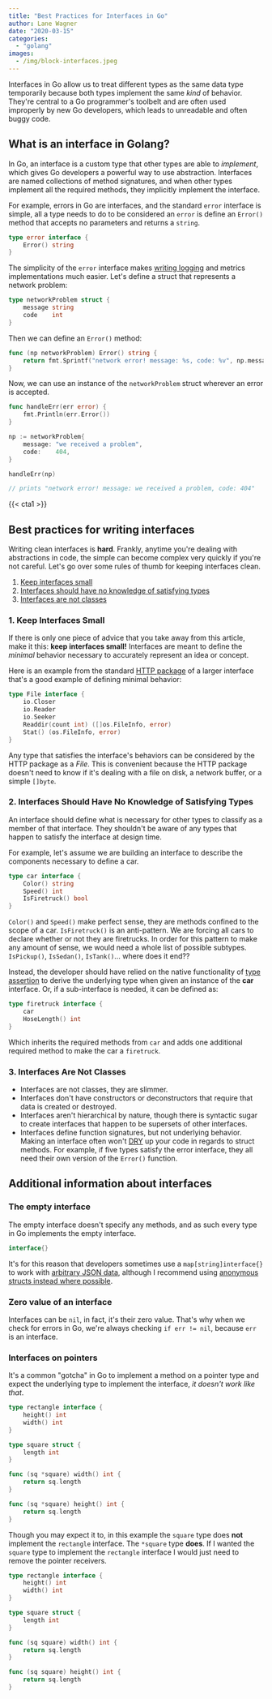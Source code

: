 ```yaml
---
title: "Best Practices for Interfaces in Go"
author: Lane Wagner
date: "2020-03-15"
categories: 
  - "golang"
images:
  - /img/block-interfaces.jpeg
---
```


Interfaces in Go allow us to treat different types as the same data type temporarily because both types implement the same _kind_ of behavior. They're central to a Go programmer's toolbelt and are often used improperly by new Go developers, which leads to unreadable and often buggy code.

## What is an interface in Golang?

In Go, an interface is a custom type that other types are able to _implement_, which gives Go developers a powerful way to use abstraction. Interfaces are named collections of method signatures, and when other types implement all the required methods, they implicitly implement the interface.

For example, errors in Go are interfaces, and the standard `error` interface is simple, all a type needs to do to be considered an `error` is define an `Error()` method that accepts no parameters and returns a `string`.

```go
type error interface {
    Error() string
}
```

The simplicity of the `error` interface makes [writing logging](https://qvault.io/2020/01/07/logging-for-gophers-idiomatic-log-strategies-in-go-golang/) and metrics implementations much easier. Let's define a struct that represents a network problem:

```go
type networkProblem struct {
	message string
	code    int
}
```

Then we can define an `Error()` method:

```go
func (np networkProblem) Error() string {
	return fmt.Sprintf("network error! message: %s, code: %v", np.message, np.code)
}
```

Now, we can use an instance of the `networkProblem` struct wherever an error is accepted.

```go
func handleErr(err error) {
	fmt.Println(err.Error())
}

np := networkProblem{
	message: "we received a problem",
	code:    404,
}

handleErr(np)

// prints "network error! message: we received a problem, code: 404"
```

{{< cta1 >}}

## Best practices for writing interfaces

Writing clean interfaces is **hard**. Frankly, anytime you're dealing with abstractions in code, the simple can become complex very quickly if you're not careful. Let's go over some rules of thumb for keeping interfaces clean.

1. [Keep interfaces small](#small)
2. [Interfaces should have no knowledge of satisfying types](#no-knowledge)
3. [Interfaces are not classes](#not-classes)

### 1\. Keep Interfaces Small

If there is only one piece of advice that you take away from this article, make it this: **keep interfaces small!** Interfaces are meant to define the _minimal_ behavior necessary to accurately represent an idea or concept.

Here is an example from the standard [HTTP package](https://golang.org/pkg/net/http/#pkg-overview) of a larger interface that's a good example of defining minimal behavior:

```go
type File interface {
    io.Closer
    io.Reader
    io.Seeker
    Readdir(count int) ([]os.FileInfo, error)
    Stat() (os.FileInfo, error)
}
```

Any type that satisfies the interface's behaviors can be considered by the HTTP package as a _File_. This is convenient because the HTTP package doesn't need to know if it's dealing with a file on disk, a network buffer, or a simple `[]byte`.

### 2\. Interfaces Should Have No Knowledge of Satisfying Types

An interface should define what is necessary for other types to classify as a member of that interface. They shouldn't be aware of any types that happen to satisfy the interface at design time.

For example, let's assume we are building an interface to describe the components necessary to define a car.

```go
type car interface {
	Color() string
	Speed() int
	IsFiretruck() bool
}
```

`Color()` and `Speed()` make perfect sense, they are methods confined to the scope of a car. `IsFiretruck()` is an anti-pattern. We are forcing all cars to declare whether or not they are firetrucks. In order for this pattern to make any amount of sense, we would need a whole list of possible subtypes. `IsPickup()`, `IsSedan()`, `IsTank()`... where does it end??

Instead, the developer should have relied on the native functionality of [type assertion](https://yourbasic.org/golang/type-assertion-switch/) to derive the underlying type when given an instance of the **car** interface. Or, if a sub-interface is needed, it can be defined as:

```go
type firetruck interface {
	car
	HoseLength() int
}
```

Which inherits the required methods from `car` and adds one additional required method to make the car a `firetruck`.

### 3\. Interfaces Are Not Classes

- Interfaces are not classes, they are slimmer.
- Interfaces don't have constructors or deconstructors that require that data is created or destroyed.
- Interfaces aren't hierarchical by nature, though there is syntactic sugar to create interfaces that happen to be supersets of other interfaces.
- Interfaces define function signatures, but not underlying behavior. Making an interface often won't [DRY](https://en.wikipedia.org/wiki/Don%27t_repeat_yourself) up your code in regards to struct methods. For example, if five types satisfy the error interface, they all need their own version of the `Error()` function.

## Additional information about interfaces

### The empty interface

The empty interface doesn't specify any methods, and as such every type in Go implements the empty interface.

```go
interface{}
```

It's for this reason that developers sometimes use a `map[string]interface{}` to work with [arbitrary JSON data](https://qvault.io/golang/json-golang/), although I recommend using [anonymous structs instead where possible](https://qvault.io/golang/what-are-golangs-anonymous-structs/).

### Zero value of an interface

Interfaces can be `nil`, in fact, it's their zero value. That's why when we check for errors in Go, we're always checking `if err != nil`, because `err` is an interface.

### Interfaces on pointers

It's a common "gotcha" in Go to implement a method on a pointer type and expect the underlying type to implement the interface, _it doesn't work like that_.

```go
type rectangle interface {
    height() int
    width() int
}

type square struct {
    length int
}

func (sq *square) width() int {
    return sq.length
}

func (sq *square) height() int {
    return sq.length
}
```

Though you may expect it to, in this example the `square` type does **not** implement the `rectangle` interface. The `*square` type **does**. If I wanted the `square` type to implement the `rectangle` interface I would just need to remove the pointer receivers.

```go
type rectangle interface {
    height() int
    width() int
}

type square struct {
    length int
}

func (sq square) width() int {
    return sq.length
}

func (sq square) height() int {
    return sq.length
}
```
